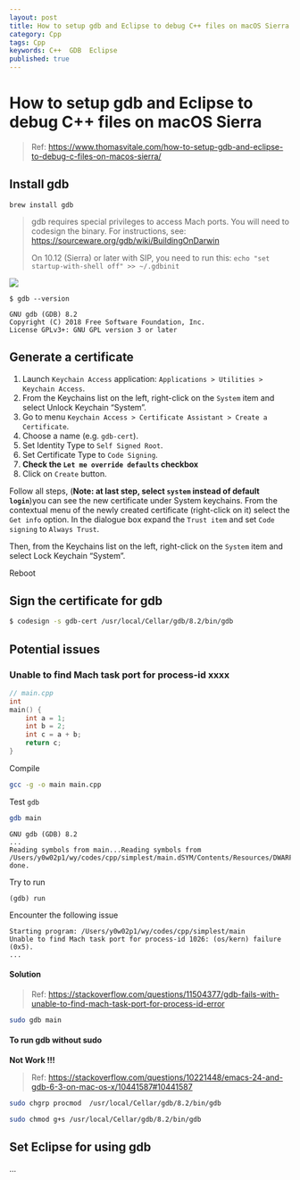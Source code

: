 ```yaml
---
layout: post
title: How to setup gdb and Eclipse to debug C++ files on macOS Sierra
category: Cpp
tags: Cpp
keywords: C++  GDB  Eclipse
published: true
---
```


# How to setup gdb and Eclipse to debug C++ files on macOS Sierra

> Ref: <https://www.thomasvitale.com/how-to-setup-gdb-and-eclipse-to-debug-c-files-on-macos-sierra/>

## Install gdb

```
brew install gdb
```

> gdb requires special privileges to access Mach ports. 
  You will need to codesign the binary. For instructions, see: 
  <https://sourceware.org/gdb/wiki/BuildingOnDarwin>
>  
> On 10.12 (Sierra) or later with SIP, you need to run this: 
    ```
    echo "set startup-with-shell off" >> ~/.gdbinit
    ```

![](/cpp/img/cpp_misc_2018-09-26-16-49-40.png)

```
$ gdb --version
```
```
GNU gdb (GDB) 8.2
Copyright (C) 2018 Free Software Foundation, Inc.
License GPLv3+: GNU GPL version 3 or later 
```

## Generate a certificate

1. Launch `Keychain Access` application: `Applications > Utilities > Keychain Access`.
2. From the Keychains list on the left, right-click on the `System` item and select Unlock Keychain “System”.
3. Go to menu `Keychain Access > Certificate Assistant > Create a Certificate`.
4. Choose a name (e.g. `gdb-cert`).
5. Set Identity Type to `Self Signed Root`.
6. Set Certificate Type to `Code Signing`.
7. **Check the `Let me override defaults` checkbox**
8. Click on `Create` button.

Follow all steps, (**Note: at last step, select `system` instead of default `login`**)you can see the new certificate under System keychains. From the contextual menu of the newly created certificate (right-click on it) select the `Get info` option. In the dialogue box expand the `Trust item` and set `Code signing` to `Always Trust`.

Then, from the Keychains list on the left, right-click on the `System` item and select Lock Keychain “System”.

Reboot

## Sign the certificate for gdb

```bash
$ codesign -s gdb-cert /usr/local/Cellar/gdb/8.2/bin/gdb
```

## Potential issues

### Unable to find Mach task port for process-id xxxx

```cpp
// main.cpp
int
main() {
	int a = 1;
	int b = 2;
	int c = a + b;
	return c;
}
```

Compile

```bash
gcc -g -o main main.cpp
```

Test `gdb`

```bash
gdb main
```

```
GNU gdb (GDB) 8.2
...
Reading symbols from main...Reading symbols from /Users/y0w02p1/wy/codes/cpp/simplest/main.dSYM/Contents/Resources/DWARF/main...done.
done.
```

Try to run

```gdb
(gdb) run
```

Encounter the following issue

```
Starting program: /Users/y0w02p1/wy/codes/cpp/simplest/main 
Unable to find Mach task port for process-id 1026: (os/kern) failure (0x5).
...
```

#### Solution

> Ref: <https://stackoverflow.com/questions/11504377/gdb-fails-with-unable-to-find-mach-task-port-for-process-id-error>

```bash
sudo gdb main
```

#### To run gdb without sudo
**Not Work !!!**
> Ref: <https://stackoverflow.com/questions/10221448/emacs-24-and-gdb-6-3-on-mac-os-x/10441587#10441587>
> 
```bash
sudo chgrp procmod  /usr/local/Cellar/gdb/8.2/bin/gdb

sudo chmod g+s /usr/local/Cellar/gdb/8.2/bin/gdb
```
## Set Eclipse for using gdb



...